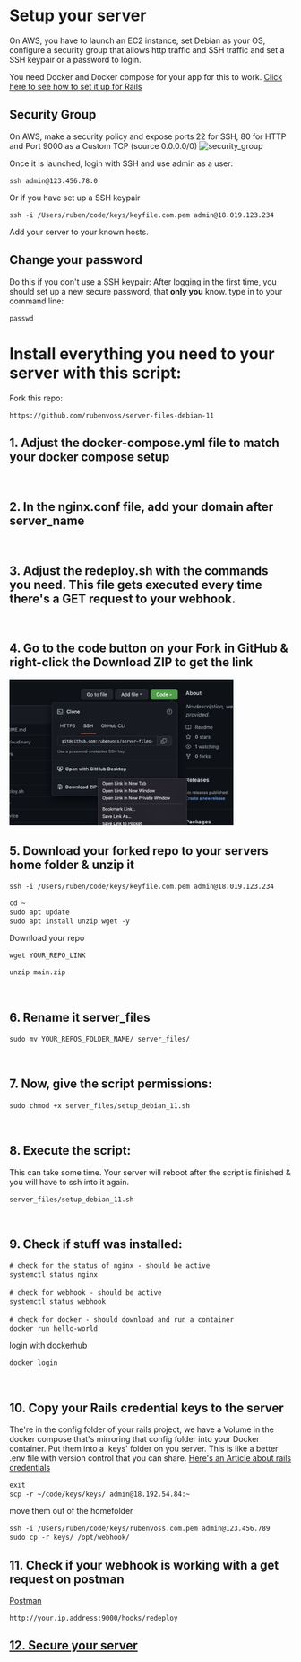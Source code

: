 # Setup your server
On AWS, you have to launch an EC2 instance, set Debian as your OS, configure a security group that allows http traffic and SSH traffic and set a SSH keypair or a password to login.
<br>

You need Docker and Docker compose for your app for this to work. [Click here to see how to set it up for Rails](https://github.com/rubenvoss/docker-rails)

## Security Group
On AWS, make a security policy and expose ports 22 for SSH, 80 for HTTP and Port 9000 as a Custom TCP (source 0.0.0.0/0)
![security_group](https://user-images.githubusercontent.com/105738004/193949224-90433bf1-a336-4ca9-b373-dd4b9ba1ea1c.jpg)
<br>

Once it is launched, login with SSH and use admin as a user:
```
ssh admin@123.456.78.0
```
Or if you have set up a SSH keypair
```
ssh -i /Users/ruben/code/keys/keyfile.com.pem admin@18.019.123.234
```
Add your server to your known hosts.


## Change your password
Do this if you don't use a SSH keypair:
After logging in the first time, you should set up a new secure password, that **only you** know.
type in to your command line:
```
passwd
```

# Install everything you need to your server with this script:
Fork this repo:
```
https://github.com/rubenvoss/server-files-debian-11
```
## 1. Adjust the docker-compose.yml file to match your docker compose setup
<br>

## 2. In the nginx.conf file, add your domain after server_name
<br>

## 3. Adjust the redeploy.sh with the commands you need. This file gets executed every time there's a GET request to your webhook.
<br>

## 4. Go to the code button on your Fork in GitHub & right-click the Download ZIP to get the link
<img src="download_zip.jpg" width="400">
<br>

## 5. Download your forked repo to your servers home folder & unzip it
```
ssh -i /Users/ruben/code/keys/keyfile.com.pem admin@18.019.123.234
```
```
cd ~
sudo apt update
sudo apt install unzip wget -y
```
Download your repo
```
wget YOUR_REPO_LINK
```
```
unzip main.zip
```
<br>

## 6. Rename it server_files
```
sudo mv YOUR_REPOS_FOLDER_NAME/ server_files/
```
<br>

## 7. Now, give the script permissions:
```
sudo chmod +x server_files/setup_debian_11.sh
```
<br>

## 8. Execute the script:
This can take some time. Your server will reboot after the script is finished & you will have to ssh into it again.
```
server_files/setup_debian_11.sh
```
<br>

## 9. Check if stuff was installed:
```
# check for the status of nginx - should be active
systemctl status nginx

# check for webhook - should be active
systemctl status webhook

# check for docker - should download and run a container
docker run hello-world
```
login with dockerhub
```
docker login
```
<br>

## 10. Copy your Rails credential keys to the server
The're in the config folder of your rails project, we have a Volume in the docker compose that's mirroring that config folder into your Docker container. Put them into a 'keys' folder on you server. This is like a better .env file with version control that you can share. [Here's an Article about rails credentials](https://kirillshevch.medium.com/encrypted-secrets-credentials-in-rails-6-rails-5-1-5-2-f470accd62fc)
```
exit
scp -r ~/code/keys/keys/ admin@18.192.54.84:~
```
move them out of the homefolder
```
ssh -i /Users/ruben/code/keys/rubenvoss.com.pem admin@123.456.789
sudo cp -r keys/ /opt/webhook/
```

## 11. Check if your webhook is working with a get request on postman
[Postman](https://www.postman.com/)
```
http://your.ip.address:9000/hooks/redeploy
```

## [12. Secure your server](secure_server.md)
